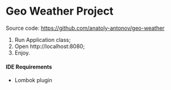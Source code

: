 # Geo Weather Project

Source code: https://github.com/anatoly-antonov/geo-weather

1. Run Application class;
2. Open http://localhost:8080;
3. Enjoy.

 #### IDE Requirements ####
 * Lombok plugin